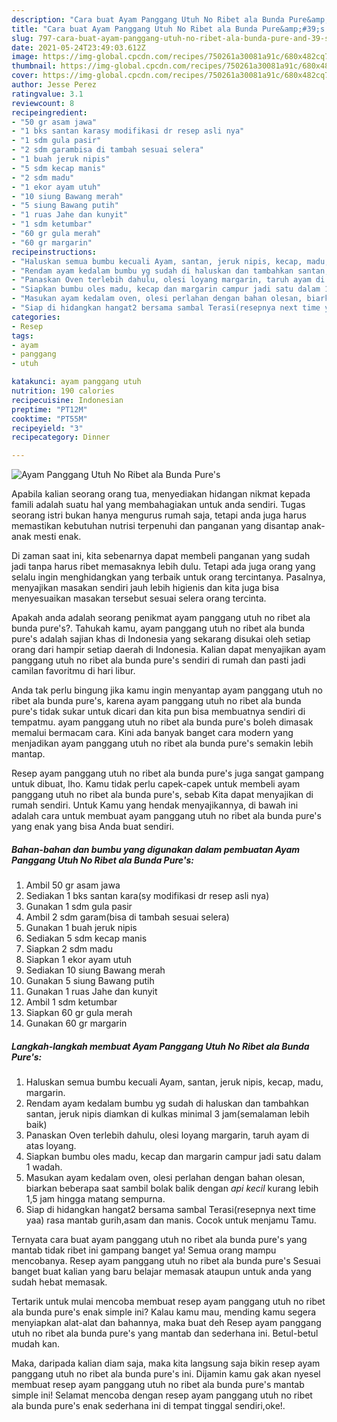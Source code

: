 ```yaml
---
description: "Cara buat Ayam Panggang Utuh No Ribet ala Bunda Pure&amp;#39;s yang nikmat Untuk Jualan"
title: "Cara buat Ayam Panggang Utuh No Ribet ala Bunda Pure&amp;#39;s yang nikmat Untuk Jualan"
slug: 797-cara-buat-ayam-panggang-utuh-no-ribet-ala-bunda-pure-and-39-s-yang-nikmat-untuk-jualan
date: 2021-05-24T23:49:03.612Z
image: https://img-global.cpcdn.com/recipes/750261a30081a91c/680x482cq70/ayam-panggang-utuh-no-ribet-ala-bunda-pures-foto-resep-utama.jpg
thumbnail: https://img-global.cpcdn.com/recipes/750261a30081a91c/680x482cq70/ayam-panggang-utuh-no-ribet-ala-bunda-pures-foto-resep-utama.jpg
cover: https://img-global.cpcdn.com/recipes/750261a30081a91c/680x482cq70/ayam-panggang-utuh-no-ribet-ala-bunda-pures-foto-resep-utama.jpg
author: Jesse Perez
ratingvalue: 3.1
reviewcount: 8
recipeingredient:
- "50 gr asam jawa"
- "1 bks santan karasy modifikasi dr resep asli nya"
- "1 sdm gula pasir"
- "2 sdm garambisa di tambah sesuai selera"
- "1 buah jeruk nipis"
- "5 sdm kecap manis"
- "2 sdm madu"
- "1 ekor ayam utuh"
- "10 siung Bawang merah"
- "5 siung Bawang putih"
- "1 ruas Jahe dan kunyit"
- "1 sdm ketumbar"
- "60 gr gula merah"
- "60 gr margarin"
recipeinstructions:
- "Haluskan semua bumbu kecuali Ayam, santan, jeruk nipis, kecap, madu, margarin."
- "Rendam ayam kedalam bumbu yg sudah di haluskan dan tambahkan santan, jeruk nipis diamkan di kulkas minimal 3 jam(semalaman lebih baik)"
- "Panaskan Oven terlebih dahulu, olesi loyang margarin, taruh ayam di atas loyang."
- "Siapkan bumbu oles madu, kecap dan margarin campur jadi satu dalam 1 wadah."
- "Masukan ayam kedalam oven, olesi perlahan dengan bahan olesan, biarkan beberapa saat sambil bolak balik dengan *api kecil* kurang lebih 1,5 jam hingga matang sempurna."
- "Siap di hidangkan hangat2 bersama sambal Terasi(resepnya next time yaa) rasa mantab gurih,asam dan manis. Cocok untuk menjamu Tamu."
categories:
- Resep
tags:
- ayam
- panggang
- utuh

katakunci: ayam panggang utuh 
nutrition: 190 calories
recipecuisine: Indonesian
preptime: "PT12M"
cooktime: "PT55M"
recipeyield: "3"
recipecategory: Dinner

---
```



![Ayam Panggang Utuh No Ribet ala Bunda Pure&#39;s](https://img-global.cpcdn.com/recipes/750261a30081a91c/680x482cq70/ayam-panggang-utuh-no-ribet-ala-bunda-pures-foto-resep-utama.jpg)

Apabila kalian seorang orang tua, menyediakan hidangan nikmat kepada famili adalah suatu hal yang membahagiakan untuk anda sendiri. Tugas seorang istri bukan hanya mengurus rumah saja, tetapi anda juga harus memastikan kebutuhan nutrisi terpenuhi dan panganan yang disantap anak-anak mesti enak.

Di zaman  saat ini, kita sebenarnya dapat membeli panganan yang sudah jadi tanpa harus ribet memasaknya lebih dulu. Tetapi ada juga orang yang selalu ingin menghidangkan yang terbaik untuk orang tercintanya. Pasalnya, menyajikan masakan sendiri jauh lebih higienis dan kita juga bisa menyesuaikan masakan tersebut sesuai selera orang tercinta. 



Apakah anda adalah seorang penikmat ayam panggang utuh no ribet ala bunda pure&#39;s?. Tahukah kamu, ayam panggang utuh no ribet ala bunda pure&#39;s adalah sajian khas di Indonesia yang sekarang disukai oleh setiap orang dari hampir setiap daerah di Indonesia. Kalian dapat menyajikan ayam panggang utuh no ribet ala bunda pure&#39;s sendiri di rumah dan pasti jadi camilan favoritmu di hari libur.

Anda tak perlu bingung jika kamu ingin menyantap ayam panggang utuh no ribet ala bunda pure&#39;s, karena ayam panggang utuh no ribet ala bunda pure&#39;s tidak sukar untuk dicari dan kita pun bisa membuatnya sendiri di tempatmu. ayam panggang utuh no ribet ala bunda pure&#39;s boleh dimasak memalui bermacam cara. Kini ada banyak banget cara modern yang menjadikan ayam panggang utuh no ribet ala bunda pure&#39;s semakin lebih mantap.

Resep ayam panggang utuh no ribet ala bunda pure&#39;s juga sangat gampang untuk dibuat, lho. Kamu tidak perlu capek-capek untuk membeli ayam panggang utuh no ribet ala bunda pure&#39;s, sebab Kita dapat menyajikan di rumah sendiri. Untuk Kamu yang hendak menyajikannya, di bawah ini adalah cara untuk membuat ayam panggang utuh no ribet ala bunda pure&#39;s yang enak yang bisa Anda buat sendiri.

<!--inarticleads1-->

##### Bahan-bahan dan bumbu yang digunakan dalam pembuatan Ayam Panggang Utuh No Ribet ala Bunda Pure&#39;s:

1. Ambil 50 gr asam jawa
1. Sediakan 1 bks santan kara(sy modifikasi dr resep asli nya)
1. Gunakan 1 sdm gula pasir
1. Ambil 2 sdm garam(bisa di tambah sesuai selera)
1. Gunakan 1 buah jeruk nipis
1. Sediakan 5 sdm kecap manis
1. Siapkan 2 sdm madu
1. Siapkan 1 ekor ayam utuh
1. Sediakan 10 siung Bawang merah
1. Gunakan 5 siung Bawang putih
1. Gunakan 1 ruas Jahe dan kunyit
1. Ambil 1 sdm ketumbar
1. Siapkan 60 gr gula merah
1. Gunakan 60 gr margarin




<!--inarticleads2-->

##### Langkah-langkah membuat Ayam Panggang Utuh No Ribet ala Bunda Pure&#39;s:

1. Haluskan semua bumbu kecuali Ayam, santan, jeruk nipis, kecap, madu, margarin.
1. Rendam ayam kedalam bumbu yg sudah di haluskan dan tambahkan santan, jeruk nipis diamkan di kulkas minimal 3 jam(semalaman lebih baik)
1. Panaskan Oven terlebih dahulu, olesi loyang margarin, taruh ayam di atas loyang.
1. Siapkan bumbu oles madu, kecap dan margarin campur jadi satu dalam 1 wadah.
1. Masukan ayam kedalam oven, olesi perlahan dengan bahan olesan, biarkan beberapa saat sambil bolak balik dengan *api kecil* kurang lebih 1,5 jam hingga matang sempurna.
1. Siap di hidangkan hangat2 bersama sambal Terasi(resepnya next time yaa) rasa mantab gurih,asam dan manis. Cocok untuk menjamu Tamu.




Ternyata cara buat ayam panggang utuh no ribet ala bunda pure&#39;s yang mantab tidak ribet ini gampang banget ya! Semua orang mampu mencobanya. Resep ayam panggang utuh no ribet ala bunda pure&#39;s Sesuai banget buat kalian yang baru belajar memasak ataupun untuk anda yang sudah hebat memasak.

Tertarik untuk mulai mencoba membuat resep ayam panggang utuh no ribet ala bunda pure&#39;s enak simple ini? Kalau kamu mau, mending kamu segera menyiapkan alat-alat dan bahannya, maka buat deh Resep ayam panggang utuh no ribet ala bunda pure&#39;s yang mantab dan sederhana ini. Betul-betul mudah kan. 

Maka, daripada kalian diam saja, maka kita langsung saja bikin resep ayam panggang utuh no ribet ala bunda pure&#39;s ini. Dijamin kamu gak akan nyesel membuat resep ayam panggang utuh no ribet ala bunda pure&#39;s mantab simple ini! Selamat mencoba dengan resep ayam panggang utuh no ribet ala bunda pure&#39;s enak sederhana ini di tempat tinggal sendiri,oke!.

